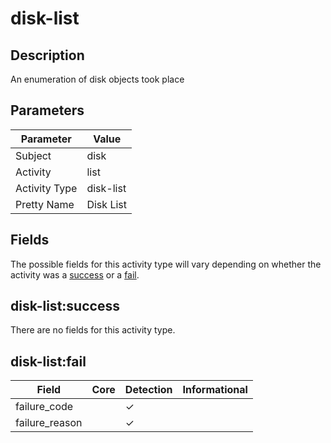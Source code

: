 disk-list
=========

Description
-----------
An enumeration of disk objects took place

Parameters
----------
| Parameter     | Value     |
| ------------- | --------- |
| Subject       | disk      |
| Activity      | list      |
| Activity Type | disk-list |
| Pretty Name   | Disk List |


Fields
------

The possible fields for this activity type will vary depending on whether the activity was a [success](#disk-listsuccess) or a [fail](#disk-listfail).


disk-list:success
-----------------

There are no fields for this activity type.


disk-list:fail
--------------

| Field          | Core | Detection | Informational |
| -------------- | ---- | --------- | ------------- |
| failure_code   |      | &#10003;  |               |
| failure_reason |      | &#10003;  |               |